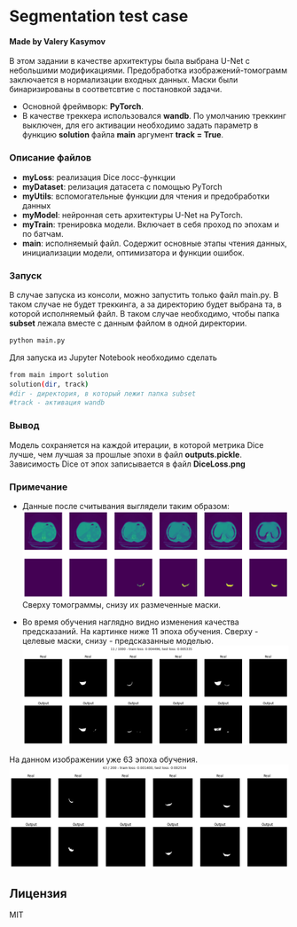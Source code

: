 # Segmentation test case
#### Made by Valery Kasymov

В этом задании в качестве архитектуры была выбрана U-Net с небольшими модификациями.
Предобработка изображений-томограмм заключается в нормализации входных данных.
Маски были бинаризированы в соответсвтие с постановкой задачи.
* Основной фреймворк: **PyTorch**.
* В качестве треккера использовался **wandb**. По умолчанию треккинг выключен, для его активации необходимо задать параметр в функцию **solution** файла **main** аргумент **track = True**.

### Описание файлов
* **myLoss**: реализация Dice лосс-функции
* **myDataset**: релизация датасета с помощью PyTorch
* **myUtils**: вспомогательные функции для чтения и предобработки данных
* **myModel**: нейронная сеть архитектуры U-Net на PyTorch.
* **myTrain**: тренировка модели. Включает в себя проход по эпохам и по батчам.
* **main**: исполняемый файл. Содержит основные этапы чтения данных, инициализации модели, оптимизатора и функции ошибок. 

### Запуск
В случае запуска из консоли, можно запустить только файл main.py. В таком случае не будет треккинга, а за директорию будет выбрана та, в которой исполняемый файл.
В таком случае необходимо, чтобы папка **subset** лежала вместе с данным файлом в одной директории.
```sh
python main.py
```
Для запуска из Jupyter Notebook необходимо сделать 

```sh
from main import solution
solution(dir, track)
#dir - директория, в который лежит папка subset
#track - активация wandb
```

### Вывод
Модель сохраняется на каждой итерации, в которой метрика Dice лучше, чем лучшая за прошлые эпохи в файл **outputs.pickle**.
Зависимость Dice от эпох записывается в файл **DiceLoss.png**

### Примечание
* Данные после считывания выглядели таким образом:
![raw_read_data](https://github.com/KasymovValerii/segmentation_case/blob/main/pictures_for_readme/example.png)
Сверху томограммы, снизу их размеченные маски.

* Во время обучения наглядно видно изменения качества предсказаний. На картинке ниже 11 эпоха обучения. Сверху - целевые маски, снизу - предсказанные моделью.
![image_with_11_epoch](https://github.com/KasymovValerii/segmentation_case/blob/main/pictures_for_readme/11_ep.png)

На данном изображении уже 63 эпоха обучения.
![image_with_63_epoch](https://github.com/KasymovValerii/segmentation_case/blob/main/pictures_for_readme/63_ep.png)

## Лицензия
MIT
